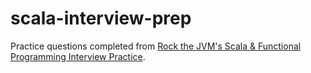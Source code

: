 # scala-interview-prep
Practice questions completed from [Rock the JVM's Scala & Functional Programming Interview Practice](https://rockthejvm.com/p/scala-functional-programming-interview-practice).
